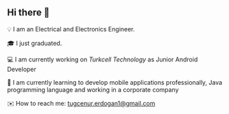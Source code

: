 ## Hi there :raising_hand:

:bulb: I am an Electrical and Electronics Engineer. 

:mortar_board: I just graduated.

:computer:    I am currently working on _Turkcell Technology_ as Junior Android Developer

:balloon: I am currently learning to develop mobile applications professionally, Java programming language and working in a corporate company

:envelope: How to reach me: tugcenur.erdogan1@gmail.com

